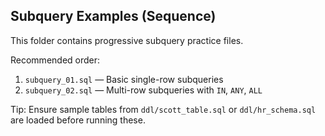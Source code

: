 ## Subquery Examples (Sequence)

This folder contains progressive subquery practice files.

Recommended order:
1. `subquery_01.sql` — Basic single-row subqueries
2. `subquery_02.sql` — Multi-row subqueries with `IN`, `ANY`, `ALL`

Tip: Ensure sample tables from `ddl/scott_table.sql` or `ddl/hr_schema.sql` are loaded before running these.
